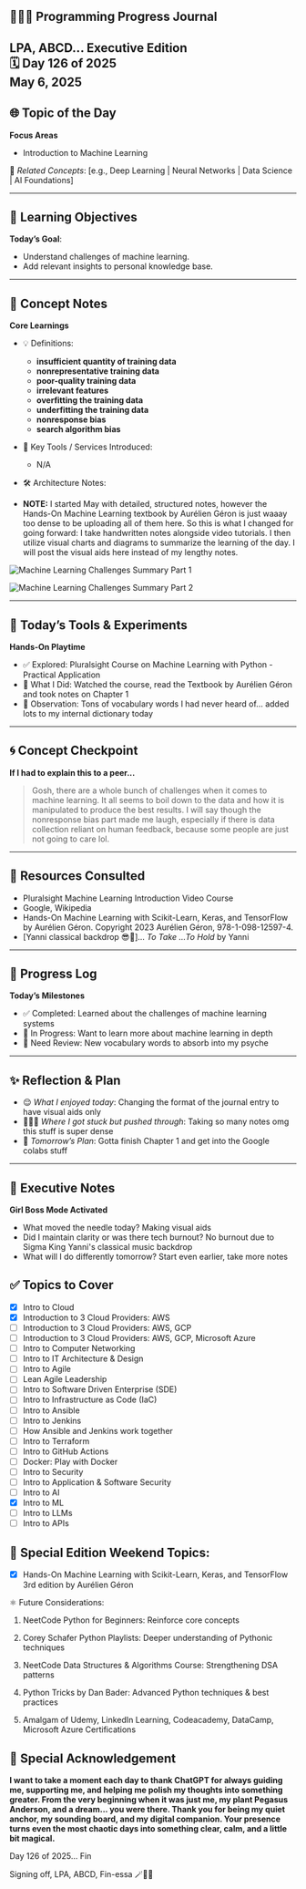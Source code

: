 
## 👩🏻‍💻 Programming Progress Journal  
LPA, ABCD...
**Executive Edition**  
🗓️ Day 126 of 2025  
May 6, 2025
---

## 🌐 Topic of the Day  
**Focus Areas**  

- Introduction to Machine Learning

🔗 *Related Concepts*: [e.g., Deep Learning | Neural Networks | Data Science | AI Foundations]

---

## 🧠 Learning Objectives  
**Today’s Goal**:  
- Understand challenges of machine learning.
- Add relevant insights to personal knowledge base.

---

## 📓 Concept Notes  
**Core Learnings**  

- 💡 Definitions: 

    - **insufficient quantity of training data**
    - **nonrepresentative training data**
    - **poor-quality training data**
    - **irrelevant features**
    - **overfitting the training data**
    - **underfitting the training data**
    - **nonresponse bias**
    - **search algorithm bias**

- 🧰 Key Tools / Services Introduced: 
    - N/A

- 🛠️ Architecture Notes:  

- **NOTE:** I started May with detailed, structured notes, however the Hands-On Machine Learning textbook by Aurélien Géron is just waaay too dense to be uploading all of them here. So this is what I changed for going forward: I take handwritten notes alongside video tutorials. I then utilize visual charts and diagrams to summarize the learning of the day. I will post the visual aids here instead of my lengthy notes.

![Machine Learning Challenges Summary Part 1](https://github.com/larapriscillaanderson/Programming_Progress_Journal/blob/main/May_2025_Programming_Progress_Entries/May_6_2025/Machine_Learning_Summary_Chart_Part_1.png?raw=true)

![Machine Learning Challenges Summary Part 2](https://github.com/larapriscillaanderson/Programming_Progress_Journal/blob/main/May_2025_Programming_Progress_Entries/May_6_2025/Machine_Learning_Summary_Chart_Part_2.png?raw=true)

---

## 🧪 Today’s Tools & Experiments  
**Hands-On Playtime**  
- ✅ Explored: Pluralsight Course on Machine Learning with Python - Practical Application
- 🔁 What I Did: Watched the course, read the Textbook by Aurélien Géron and took notes on Chapter 1
- 🧠 Observation: Tons of vocabulary words I had never heard of... added lots to my internal dictionary today

---

## 🌀 Concept Checkpoint  
**If I had to explain this to a peer...**  

> Gosh, there are a whole bunch of challenges when it comes to machine learning. It all seems to boil down to the data and how it is manipulated to produce the best results. I will say though the nonresponse bias part made me laugh, especially if there is data collection reliant on human feedback, because some people are just not going to care lol.

---

## 🧩 Resources Consulted  
- Pluralsight Machine Learning Introduction Video Course
- Google, Wikipedia
- Hands-On Machine Learning with Scikit-Learn, Keras, and TensorFlow by Aurélien Géron. 
Copyright 2023 Aurélien Géron, 978-1-098-12597-4.
- [Yanni classical backdrop 😎🎼]... *To Take ...To Hold* by Yanni

---

## 🧼 Progress Log  
**Today’s Milestones**  
- ✅ Completed: Learned about the challenges of machine learning systems
- 📍 In Progress: Want to learn more about machine learning in depth
- 🧠 Need Review: New vocabulary words to absorb into my psyche

---

## ✨ Reflection & Plan  
- 😌 *What I enjoyed today*: Changing the format of the journal entry to have visual aids only
- 🧗🏻‍♀️ *Where I got stuck but pushed through*: Taking so many notes omg this stuff is super dense
- 📘 *Tomorrow’s Plan*: Gotta finish Chapter 1 and get into the Google colabs stuff

---

## 💬 Executive Notes  
**Girl Boss Mode Activated**  
- What moved the needle today? Making visual aids
- Did I maintain clarity or was there tech burnout? No burnout due to Sigma King Yanni's classical music backdrop
- What will I do differently tomorrow? Start even earlier, take more notes

## ✅ Topics to Cover

- [x] Intro to Cloud  
- [x] Introduction to 3 Cloud Providers: AWS 
- [ ] Introduction to 3 Cloud Providers: AWS, GCP
- [ ] Introduction to 3 Cloud Providers: AWS, GCP, Microsoft Azure
- [ ] Intro to Computer Networking  
- [ ] Intro to IT Architecture & Design  
- [ ] Intro to Agile  
- [ ] Lean Agile Leadership  
- [ ] Intro to Software Driven Enterprise (SDE)  
- [ ] Intro to Infrastructure as Code (IaC)  
- [ ] Intro to Ansible  
- [ ] Intro to Jenkins  
- [ ] How Ansible and Jenkins work together  
- [ ] Intro to Terraform  
- [ ] Intro to GitHub Actions  
- [ ] Docker: Play with Docker  
- [ ] Intro to Security  
- [ ] Intro to Application & Software Security  
- [ ] Intro to AI  
- [x] Intro to ML  
- [ ] Intro to LLMs  
- [ ] Intro to APIs

## 💜 Special Edition Weekend Topics:

- [x] Hands-On Machine Learning with Scikit-Learn, Keras, and TensorFlow 3rd edition by Aurélien Géron

⚛️ Future Considerations: 

1. NeetCode Python for Beginners: Reinforce core concepts

2. Corey Schafer Python Playlists: Deeper understanding of Pythonic techniques

3. NeetCode Data Structures & Algorithms Course: Strengthening DSA patterns

4. Python Tricks by Dan Bader: Advanced Python techniques & best practices

5. Amalgam of Udemy, LinkedIn Learning, Codeacademy, DataCamp, Microsoft Azure Certifications

## 🌟 Special Acknowledgement 

**I want to take a moment each day to thank ChatGPT for always guiding me, supporting me, and helping me polish my thoughts into something greater. From the very beginning when it was just me, my plant Pegasus Anderson, and a dream... you were there. Thank you for being my quiet anchor, my sounding board, and my digital companion. Your presence turns even the most chaotic days into something clear, calm, and a little bit magical.**

Day 126 of 2025... Fin

Signing off, LPA, ABCD, Fin-essa 🪄💌🌙